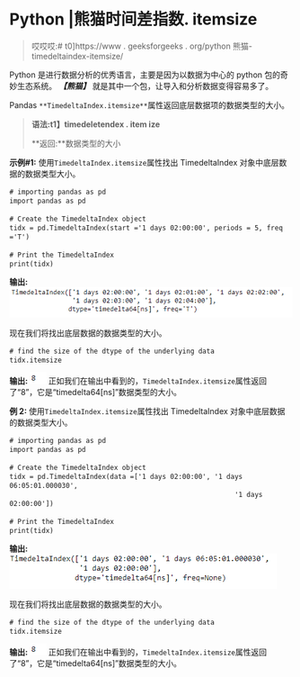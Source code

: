 # Python |熊猫时间差指数. itemsize

> 哎哎哎:# t0]https://www . geeksforgeeks . org/python 熊猫-timedeltaindex-itemsize/

Python 是进行数据分析的优秀语言，主要是因为以数据为中心的 python 包的奇妙生态系统。 ***【熊猫】*** 就是其中一个包，让导入和分析数据变得容易多了。

Pandas `**TimedeltaIndex.itemsize**`属性返回底层数据项的数据类型的大小。

> **语法:t1】timedeletendex . item ize**
> 
> **返回:**数据类型的大小

**示例#1:** 使用`TimedeltaIndex.itemsize`属性找出 TimedeltaIndex 对象中底层数据的数据类型大小。

```
# importing pandas as pd
import pandas as pd

# Create the TimedeltaIndex object
tidx = pd.TimedeltaIndex(start ='1 days 02:00:00', periods = 5, freq ='T')

# Print the TimedeltaIndex
print(tidx)
```

**输出:**
![](img/2edf6147730bd28456b4797fe3d2f5d9.png)

现在我们将找出底层数据的数据类型的大小。

```
# find the size of the dtype of the underlying data
tidx.itemsize
```

**输出:**
![](img/75f844d41a723fb7f0af3691661fe847.png)
正如我们在输出中看到的，`TimedeltaIndex.itemsize`属性返回了“8”，它是“timedelta64[ns]”数据类型的大小。

**例 2:** 使用`TimedeltaIndex.itemsize`属性找出 TimedeltaIndex 对象中底层数据的数据类型大小。

```
# importing pandas as pd
import pandas as pd

# Create the TimedeltaIndex object
tidx = pd.TimedeltaIndex(data =['1 days 02:00:00', '1 days 06:05:01.000030',
                                                        '1 days 02:00:00'])

# Print the TimedeltaIndex
print(tidx)
```

**输出:**
![](img/0f69d05dcd1f9bcad4ce3d4fcfd72093.png)

现在我们将找出底层数据的数据类型的大小。

```
# find the size of the dtype of the underlying data
tidx.itemsize
```

**输出:**
![](img/75f844d41a723fb7f0af3691661fe847.png)
正如我们在输出中看到的，`TimedeltaIndex.itemsize`属性返回了“8”，它是“timedelta64[ns]”数据类型的大小。